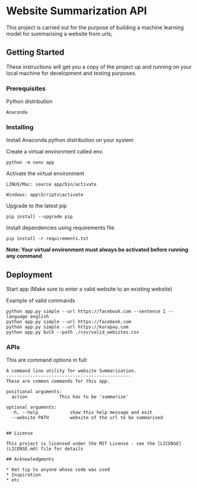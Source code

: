 # Website Summarization API

This project is carried out for the purpose of building a machine learning model for summarising a website from urls;

## Getting Started

These instructions will get you a copy of the project up and running on your local machine for development and testing purposes.


### Prerequisites

Python distribution

```
Anaconda
```

### Installing

Install Anaconda python distribution on your system

Create a virtual environment called env.

```
python -m venv app
```

Activate the virtual environment

```
LINUX/Mac: source app/bin/activate

Windows: app\Scripts\activate
```

Upgrade to the latest pip

```
pip install --upgrade pip
```

Install dependencies using requirements file

```
pip install -r requirements.txt
``` 
**Note: Your virtual environment must always be activated before running any command**

## Deployment

Start app (Make sure to enter a valid website to an existing website)


Example of valid commands

```
python app.py simple --url https://facebook.com --sentence 1 --language english
python app.py simple --url https://facebook.com 
python app.py simple --url https://korapay.com
python app.py bulk --path ./csv/valid_websites.csv
```


### APIs

This are command options in full:

```
A command line utility for website Summarization.
-----------------------------------------------
These are common commands for this app.

positional arguments:
  action            This has to be 'summarize'

optional arguments:
  -h, --help            show this help message and exit
  --website PATH        website of the url to be summarised


## License

This project is licensed under the MIT License - see the [LICENSE](LICENSE.md) file for details

## Acknowledgments

* Hat tip to anyone whose code was used
* Inspiration
* etc
